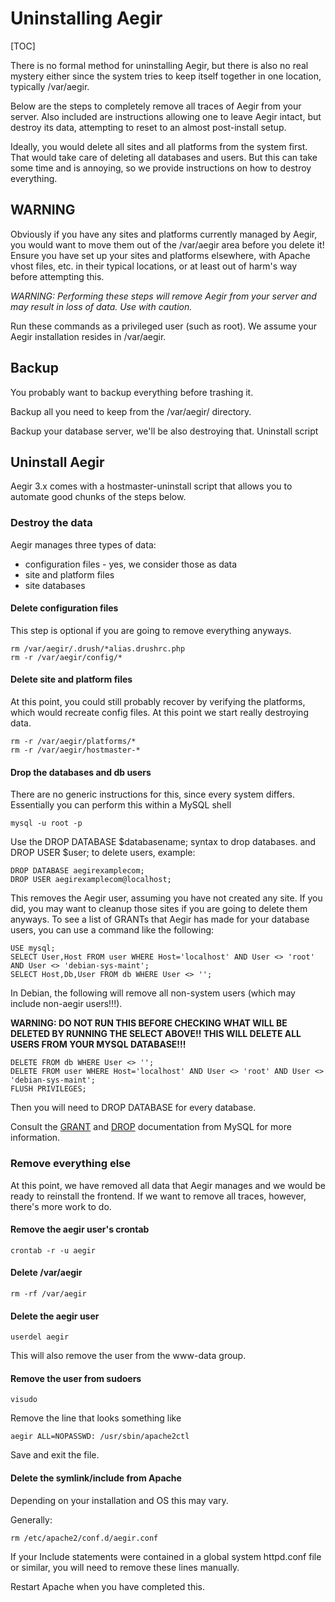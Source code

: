 Uninstalling Aegir
==================

[TOC]

There is no formal method for uninstalling Aegir, but there is also no real mystery either since the system tries to keep itself together in one location, typically /var/aegir.

Below are the steps to completely remove all traces of Aegir from your server. Also included are instructions allowing one to leave Aegir intact, but destroy its data, attempting to reset to an almost post-install setup.

Ideally, you would delete all sites and all platforms from the system first. That would take care of deleting all databases and users. But this can take some time and is annoying, so we provide instructions on how to destroy everything.


WARNING
-------

Obviously if you have any sites and platforms currently managed by Aegir, you would want to move them out of the /var/aegir area before you delete it! Ensure you have set up your sites and platforms elsewhere, with Apache vhost files, etc. in their typical locations, or at least out of harm's way before attempting this.

*WARNING: Performing these steps will remove Aegir from your server and may result in loss of data. Use with caution.*

Run these commands as a privileged user (such as root). We assume your Aegir installation resides in /var/aegir.


Backup
------

You probably want to backup everything before trashing it.

Backup all you need to keep from the /var/aegir/ directory.

Backup your database server, we'll be also destroying that.
Uninstall script


Uninstall Aegir
---------------

Aegir 3.x comes with a hostmaster-uninstall script that allows you to automate good chunks of the steps below.

### Destroy the data

Aegir manages three types of data:

* configuration files - yes, we consider those as data
* site and platform files
* site databases

#### Delete configuration files

This step is optional if you are going to remove everything anyways.

    rm /var/aegir/.drush/*alias.drushrc.php
    rm -r /var/aegir/config/*

#### Delete site and platform files

At this point, you could still probably recover by verifying the platforms, which would recreate config files. At this point we start really destroying data.

    rm -r /var/aegir/platforms/*
    rm -r /var/aegir/hostmaster-*

#### Drop the databases and db users

There are no generic instructions for this, since every system differs. Essentially you can perform this within a MySQL shell

    mysql -u root -p

Use the DROP DATABASE $databasename; syntax to drop databases. and DROP USER $user; to delete users, example:

    DROP DATABASE aegirexamplecom;
    DROP USER aegirexamplecom@localhost;

This removes the Aegir user, assuming you have not created any site. If you did, you may want to cleanup those sites if you are going to delete them anyways. To see a list of GRANTs that Aegir has made for your database users, you can use a command like the following:

    USE mysql;
    SELECT User,Host FROM user WHERE Host='localhost' AND User <> 'root' AND User <> 'debian-sys-maint';
    SELECT Host,Db,User FROM db WHERE User <> '';

In Debian, the following will remove all non-system users (which may include non-aegir users!!!).

**WARNING: DO NOT RUN THIS BEFORE CHECKING WHAT WILL BE DELETED BY RUNNING THE SELECT ABOVE!! THIS WILL DELETE ALL USERS FROM YOUR MYSQL DATABASE!!!**

    DELETE FROM db WHERE User <> '';
    DELETE FROM user WHERE Host='localhost' AND User <> 'root' AND User <> 'debian-sys-maint';
    FLUSH PRIVILEGES;

Then you will need to DROP DATABASE for every database.

Consult the [GRANT](http://dev.mysql.com/doc/refman/5.1/en/grant.html) and [DROP](http://dev.mysql.com/doc/refman/5.1/en/drop-user.html) documentation from MySQL for more information.

### Remove everything else

At this point, we have removed all data that Aegir manages and we would be ready to reinstall the frontend. If we want to remove all traces, however, there's more work to do.


#### Remove the aegir user's crontab

    crontab -r -u aegir

#### Delete /var/aegir

    rm -rf /var/aegir

#### Delete the aegir user

    userdel aegir

This will also remove the user from the www-data group.

#### Remove the user from sudoers

    visudo

Remove the line that looks something like

    aegir ALL=NOPASSWD: /usr/sbin/apache2ctl

Save and exit the file.

#### Delete the symlink/include from Apache

Depending on your installation and OS this may vary.

Generally:

    rm /etc/apache2/conf.d/aegir.conf

If your Include statements were contained in a global system httpd.conf file or similar, you will need to remove these lines manually.

Restart Apache when you have completed this.
